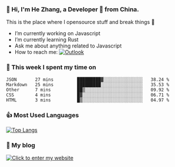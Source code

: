 ### 👋 Hi, I'm He Zhang, a Developer 🚀 from China.

This is the place where I opensource stuff and break things :rofl:

- I’m currently working on Javascript
- I’m currently learning Rust
- Ask me about anything related to Javascript
- How to reach me: [![Outlook](https://img.shields.io/badge/-Outlook-0078D4?style=flat&logo=Microsoft-Outlook&logoColor=white)](mailto:zhanghecool@outlook.com)

### 💪 This week I spent my time on 
<!--START_SECTION:waka-->
```text
JSON       27 mins         █████████▓░░░░░░░░░░░░░░░   38.24 % 
Markdown   25 mins         █████████░░░░░░░░░░░░░░░░   35.53 % 
Other      7 mins          ██▒░░░░░░░░░░░░░░░░░░░░░░   09.92 % 
CSS        4 mins          █▓░░░░░░░░░░░░░░░░░░░░░░░   06.71 % 
HTML       3 mins          █▒░░░░░░░░░░░░░░░░░░░░░░░   04.97 % 
```
<!--END_SECTION:waka-->

### 👍 Most Used Languages
[![Top Langs](https://github-readme-stats.vercel.app/api/top-langs/?username=zhanghecool&layout=compact)](https://zhanghe.cool)

### 🌈 My blog 
[![Click to enter my website](https://cdn.jsdelivr.net/gh/zhanghecool/assets/images/gif/zhanghecools.gif)](https://zhanghe.cool)

